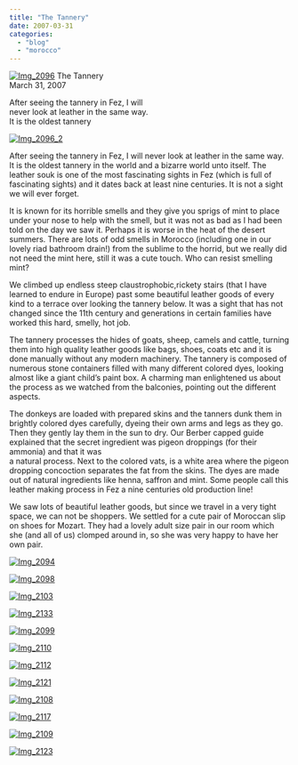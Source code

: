```yaml
---
title: "The Tannery"
date: 2007-03-31
categories: 
  - "blog"
  - "morocco"
---
```


 [![Img_2096](https://pub-ac94b3f306b24c0dba4238943c97f2e1.r2.dev/soultravelers3/images/2008/04/05/img_2096.png "Img_2096")](https://pub-ac94b3f306b24c0dba4238943c97f2e1.r2.dev/photos/uncategorized/2008/04/05/img_2096.png) The Tannery  
March 31, 2007

After seeing the tannery in Fez, I will  
never look at leather in the same way.  
It is the oldest tannery

<!--more-->

[![Img_2096_2](https://pub-ac94b3f306b24c0dba4238943c97f2e1.r2.dev/soultravelers3/images/2008/04/05/img_2096_2.png "Img_2096_2")](https://pub-ac94b3f306b24c0dba4238943c97f2e1.r2.dev/photos/uncategorized/2008/04/05/img_2096_2.png)

  
After seeing the tannery in Fez, I will never look at leather in the same way. It is the oldest tannery in the world and a bizarre world unto itself. The leather souk is one of the most fascinating sights in Fez (which is full of fascinating sights) and it dates back at least nine centuries. It is not a sight we will ever forget.

It is known for its horrible smells and they give you sprigs of mint to place under your nose to help with the smell, but it was not as bad as I had been told on the day we saw it. Perhaps it is worse in the heat of the desert summers. There are lots of odd smells in Morocco (including one in our lovely riad bathroom drain!) from the sublime to the horrid, but we really did not need the mint here, still it was a cute touch. Who can resist smelling mint?

We climbed up endless steep claustrophobic,rickety stairs (that I have learned to endure in Europe) past some beautiful leather goods of every kind to a terrace over looking the tannery below. It was a sight that has not changed since the 11th century and generations in certain families have worked this hard, smelly, hot job.

The tannery processes the hides of goats, sheep, camels and cattle, turning them into high quality leather goods like bags, shoes, coats etc and it is done manually without any modern machinery. The tannery is composed of numerous stone containers filled with many different colored dyes, looking almost like a giant child’s paint box. A charming man enlightened us about the process as we watched from the balconies, pointing out the different aspects.

The donkeys are loaded with prepared skins and the tanners dunk them in brightly colored dyes carefully, dyeing their own arms and legs as they go. Then they gently lay them in the sun to dry. Our Berber capped guide explained that the secret ingredient was pigeon droppings (for their ammonia) and that it was  
a natural process. Next to the colored vats, is a white area where the pigeon dropping concoction separates the fat from the skins. The dyes are made out of natural ingredients like henna, saffron and mint. Some people call this leather making process in Fez a nine centuries old production line!

We saw lots of beautiful leather goods, but since we travel in a very tight space, we can not be shoppers. We settled for a cute pair of Moroccan slip on shoes for Mozart. They had a lovely adult size pair in our room which she (and all of us) clomped around in, so she was very happy to have her own pair.

[![Img_2094](https://pub-ac94b3f306b24c0dba4238943c97f2e1.r2.dev/soultravelers3/images/2008/04/05/img_2094.png "Img_2094")](https://pub-ac94b3f306b24c0dba4238943c97f2e1.r2.dev/photos/uncategorized/2008/04/05/img_2094.png)

[![Img_2098](https://pub-ac94b3f306b24c0dba4238943c97f2e1.r2.dev/soultravelers3/images/2008/04/05/img_2098.png "Img_2098")](https://pub-ac94b3f306b24c0dba4238943c97f2e1.r2.dev/photos/uncategorized/2008/04/05/img_2098.png)

[![Img_2103](https://pub-ac94b3f306b24c0dba4238943c97f2e1.r2.dev/soultravelers3/images/2008/04/05/img_2103.png "Img_2103")](https://pub-ac94b3f306b24c0dba4238943c97f2e1.r2.dev/photos/uncategorized/2008/04/05/img_2103.png)

[![Img_2133](https://pub-ac94b3f306b24c0dba4238943c97f2e1.r2.dev/soultravelers3/images/2008/04/05/img_2133.png "Img_2133")](https://pub-ac94b3f306b24c0dba4238943c97f2e1.r2.dev/photos/uncategorized/2008/04/05/img_2133.png)

[![Img_2099](https://pub-ac94b3f306b24c0dba4238943c97f2e1.r2.dev/soultravelers3/images/2008/04/05/img_2099.png "Img_2099")](https://pub-ac94b3f306b24c0dba4238943c97f2e1.r2.dev/photos/uncategorized/2008/04/05/img_2099.png)

[![Img_2110](https://pub-ac94b3f306b24c0dba4238943c97f2e1.r2.dev/soultravelers3/images/2008/04/05/img_2110.png "Img_2110")](https://pub-ac94b3f306b24c0dba4238943c97f2e1.r2.dev/photos/uncategorized/2008/04/05/img_2110.png)

[![Img_2112](https://pub-ac94b3f306b24c0dba4238943c97f2e1.r2.dev/soultravelers3/images/2008/04/05/img_2112.png "Img_2112")](https://pub-ac94b3f306b24c0dba4238943c97f2e1.r2.dev/photos/uncategorized/2008/04/05/img_2112.png)

[![Img_2121](https://pub-ac94b3f306b24c0dba4238943c97f2e1.r2.dev/soultravelers3/images/2008/04/05/img_2121.png "Img_2121")](https://pub-ac94b3f306b24c0dba4238943c97f2e1.r2.dev/photos/uncategorized/2008/04/05/img_2121.png)

[![Img_2108](https://pub-ac94b3f306b24c0dba4238943c97f2e1.r2.dev/soultravelers3/images/2008/04/05/img_2108.png "Img_2108")](https://pub-ac94b3f306b24c0dba4238943c97f2e1.r2.dev/photos/uncategorized/2008/04/05/img_2108.png)

[![Img_2117](https://pub-ac94b3f306b24c0dba4238943c97f2e1.r2.dev/soultravelers3/images/2008/04/05/img_2117.png "Img_2117")](https://pub-ac94b3f306b24c0dba4238943c97f2e1.r2.dev/photos/uncategorized/2008/04/05/img_2117.png)

  

[![Img_2109](https://pub-ac94b3f306b24c0dba4238943c97f2e1.r2.dev/soultravelers3/images/2008/04/05/img_2109.png "Img_2109")](https://pub-ac94b3f306b24c0dba4238943c97f2e1.r2.dev/photos/uncategorized/2008/04/05/img_2109.png)

[![Img_2123](https://pub-ac94b3f306b24c0dba4238943c97f2e1.r2.dev/soultravelers3/images/2008/04/05/img_2123.png "Img_2123")](https://pub-ac94b3f306b24c0dba4238943c97f2e1.r2.dev/photos/uncategorized/2008/04/05/img_2123.png)
